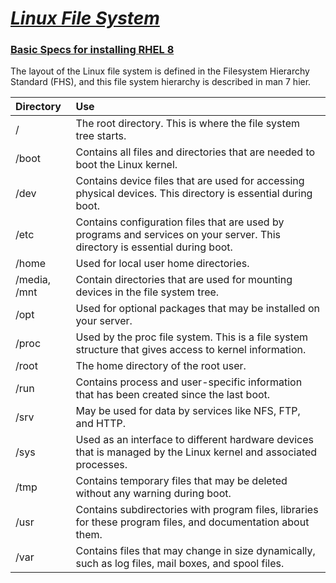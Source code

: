 # <b><ins><i>Linux File System</i></ins></b>
  
### <b><ins>Basic Specs for installing RHEL 8</ins></b>

The layout of the Linux file system is defined in the Filesystem Hierarchy Standard (FHS), and this file system hierarchy is described in man 7 hier.  

| Directory | Use |   
|:-------|:----------|
| / | The root directory. This is where the file system tree starts. |
| /boot | Contains all files and directories that are needed to boot the Linux kernel. |
| /dev | Contains device files that are used for accessing physical devices. This directory is essential during boot. |
| /etc | Contains configuration files that are used by programs and services on your server. This directory is essential during boot. |
| /home  | Used for local user home directories. |
| /media, /mnt | Contain directories that are used for mounting devices in the file system tree. |
| /opt | Used for optional packages that may be installed on your server. |
| /proc | Used by the proc file system. This is a file system structure that gives access to kernel information. |
| /root | The home directory of the root user. |
| /run | Contains process and user-specific information that has been created since the last boot. |
| /srv | May be used for data by services like NFS, FTP, and HTTP. |
| /sys | Used as an interface to different hardware devices that is managed by the Linux kernel and associated processes. |
| /tmp | Contains temporary files that may be deleted without any warning during boot. |
| /usr | Contains subdirectories with program files, libraries for these program files, and documentation about them. |
| /var | Contains files that may change in size dynamically, such as log files, mail boxes, and spool files. |